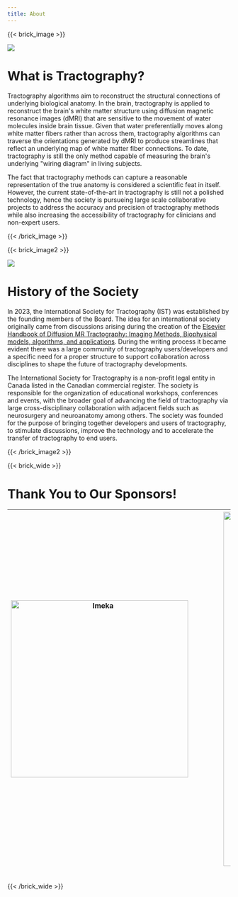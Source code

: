 ```yaml
---
title: About
---
```

{{< brick_image >}}

![](/uploads/tractograms/coronal_CST.png)

# What is Tractography?

Tractography algorithms aim to reconstruct the structural connections of underlying biological anatomy. In the brain, tractography is applied to reconstruct the brain's white matter structure using diffusion magnetic resonance images (dMRI) that are sensitive to the movement of water molecules inside brain tissue.  Given that water preferentially moves along white matter fibers rather than across them, tractography algorithms can traverse the orientations generated by dMRI to produce streamlines that reflect an underlying map of white matter fiber connections.  To date, tractography is still the only method capable of measuring the brain's underlying "wiring diagram" in living subjects.

The fact that tractography methods can capture a reasonable representation of the true anatomy is considered a scientific feat in itself. However, the current state-of-the-art in tractography is still not a polished technology, hence the society is pursueing large scale collaborative projects to address the accuracy and precision of tractography methods while also increasing the accessibility of tractography for clinicians and non-expert users.

{{< /brick_image >}}

{{< brick_image2 >}}

![](/uploads/tractograms/historical_tractography_mori.png)

# History of the Society

In 2023, the International Society for Tractography (IST) was established by the founding members of the Board. The idea for an international society originally came from discussions arising during the creation of the <a href="https://shop.elsevier.com/books/handbook-of-diffusion-mr-tractography/acqua/978-0-12-818894-1">Elsevier Handbook of Diffusion MR Tractography: Imaging Methods, Biophysical models, algorithms, and applications</a>. During the writing process it became evident there was a large community of tractography users/developers and a specific need for a proper structure to support collaboration across disciplines to shape the future of tractography developments.

The International Society for Tractography is a non-profit legal entity in Canada listed in the Canadian commercial register.  The society is responsible for the organization of educational workshops, conferences and events, with the broader goal of advancing the field of tractography via large cross-disciplinary collaboration with adjacent fields such as neurosurgery and neuroanatomy among others. The society was founded for the purpose of bringing together developers and users of tractography, to stimulate discussions, improve the technology and to accelerate the transfer of tractography to end users.

{{< /brick_image2 >}}

{{< brick_wide >}}
# Thank You to Our Sponsors!
|<a href="https://imeka.ca/" rel="IMEKA imaging what matters" target="_blank"><img src="/uploads/photos/imeka-black.png" alt="Imeka"  height="auto" width=400 ></a> |&emsp;&emsp;&emsp;| <a href="https://sts.u-bordeaux.fr/rri-impact" rel="IMaging for Precision medicine within A Collaborative Translational program" target="_blank"><img src="/uploads/photos/logo_IMPACT.png" alt="IMPACT"  height="auto" width=800></a> |&emsp;&emsp;&emsp;| <a href="https://skope.swiss/" rel="Skope: Your Partner in Scientific MR Imaging" target="_blank"><img src="/uploads/photos/Skope_PNG.png" alt="Skope"  width=400 height="auto" width="auto"></a>|
|:--------:|:------:|:-----:|:------:|:-----:|
<br>
{{< /brick_wide >}}
